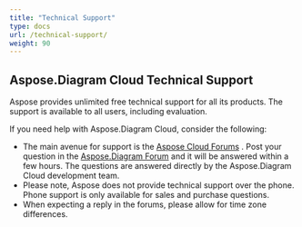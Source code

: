 ```yaml
---
title: "Technical Support"
type: docs
url: /technical-support/
weight: 90
---
```


## **Aspose.Diagram Cloud Technical Support**
Aspose provides unlimited free technical support for all its products. The support is available to all users, including evaluation.

If you need help with Aspose.Diagram Cloud, consider the following:

- The main avenue for support is the [Aspose Cloud Forums](http://forum.aspose.cloud/) . Post your question in the [Aspose.Diagram Forum](https://forum.aspose.cloud/c/diagram) and it will be answered within a few hours. The questions are answered directly by the Aspose.Diagram Cloud development team.
- Please note, Aspose does not provide technical support over the phone. Phone support is only available for sales and purchase questions.
- When expecting a reply in the forums, please allow for time zone differences.
